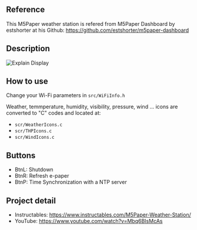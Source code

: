 ## Reference
This M5Paper weather station is refered from M5Paper Dashboard by estshorter at his Github:
https://github.com/estshorter/m5paper-dashboard
## Description
![Explain Display](https://user-images.githubusercontent.com/34854662/108235713-aef15d80-7178-11eb-85f6-2d1df97b6e43.png)

## How to use
Change your Wi-Fi parameters in `src/WiFiInfo.h`

Weather, temmperature, humidity, visibility, pressure, wind ... icons are converted to "C" codes and located at:
- `scr/WeatherIcons.c`
- `scr/THPIcons.c`
- `scr/WindIcons.c`
## Buttons
- BtnL: Shutdown
- BtnR: Refresh e-paper
- BtnP: Time Synchronization with a NTP server
## Project detail
- Instructables: https://www.instructables.com/M5Paper-Weather-Station/
- YouTube: https://www.youtube.com/watch?v=Mbq6BIsMcAs
